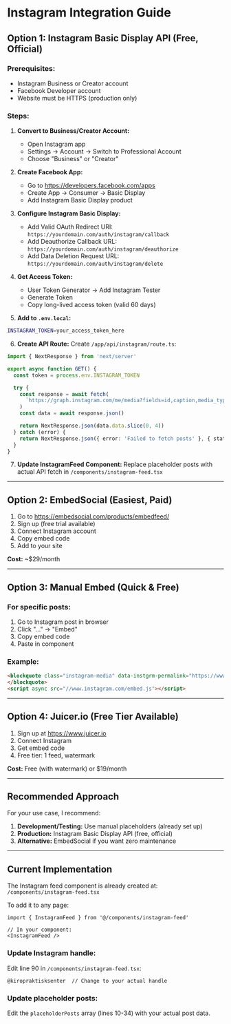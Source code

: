 # Instagram Integration Guide

## Option 1: Instagram Basic Display API (Free, Official)

### Prerequisites:
- Instagram Business or Creator account
- Facebook Developer account
- Website must be HTTPS (production only)

### Steps:

1. **Convert to Business/Creator Account:**
   - Open Instagram app
   - Settings → Account → Switch to Professional Account
   - Choose "Business" or "Creator"

2. **Create Facebook App:**
   - Go to https://developers.facebook.com/apps
   - Create App → Consumer → Basic Display
   - Add Instagram Basic Display product

3. **Configure Instagram Basic Display:**
   - Add Valid OAuth Redirect URI: `https://yourdomain.com/auth/instagram/callback`
   - Add Deauthorize Callback URL: `https://yourdomain.com/auth/instagram/deauthorize`
   - Add Data Deletion Request URL: `https://yourdomain.com/auth/instagram/delete`

4. **Get Access Token:**
   - User Token Generator → Add Instagram Tester
   - Generate Token
   - Copy long-lived access token (valid 60 days)

5. **Add to `.env.local`:**
```bash
INSTAGRAM_TOKEN=your_access_token_here
```

6. **Create API Route:**
Create `/app/api/instagram/route.ts`:

```typescript
import { NextResponse } from 'next/server'

export async function GET() {
  const token = process.env.INSTAGRAM_TOKEN

  try {
    const response = await fetch(
      `https://graph.instagram.com/me/media?fields=id,caption,media_type,media_url,permalink,thumbnail_url,timestamp&access_token=${token}`
    )
    const data = await response.json()

    return NextResponse.json(data.data.slice(0, 4))
  } catch (error) {
    return NextResponse.json({ error: 'Failed to fetch posts' }, { status: 500 })
  }
}
```

7. **Update InstagramFeed Component:**
Replace placeholder posts with actual API fetch in `/components/instagram-feed.tsx`

---

## Option 2: EmbedSocial (Easiest, Paid)

1. Go to https://embedsocial.com/products/embedfeed/
2. Sign up (free trial available)
3. Connect Instagram account
4. Copy embed code
5. Add to your site

**Cost:** ~$29/month

---

## Option 3: Manual Embed (Quick & Free)

### For specific posts:

1. Go to Instagram post in browser
2. Click "..." → "Embed"
3. Copy embed code
4. Paste in component

### Example:
```html
<blockquote class="instagram-media" data-instgrm-permalink="https://www.instagram.com/p/YOUR_POST_ID/">
</blockquote>
<script async src="//www.instagram.com/embed.js"></script>
```

---

## Option 4: Juicer.io (Free Tier Available)

1. Sign up at https://www.juicer.io
2. Connect Instagram
3. Get embed code
4. Free tier: 1 feed, watermark

**Cost:** Free (with watermark) or $19/month

---

## Recommended Approach

For your use case, I recommend:

1. **Development/Testing:** Use manual placeholders (already set up)
2. **Production:** Instagram Basic Display API (free, official)
3. **Alternative:** EmbedSocial if you want zero maintenance

---

## Current Implementation

The Instagram feed component is already created at:
`/components/instagram-feed.tsx`

To add it to any page:
```tsx
import { InstagramFeed } from '@/components/instagram-feed'

// In your component:
<InstagramFeed />
```

### Update Instagram handle:
Edit line 90 in `/components/instagram-feed.tsx`:
```tsx
@kiropraktisksenter  // Change to your actual handle
```

### Update placeholder posts:
Edit the `placeholderPosts` array (lines 10-34) with your actual post data.
